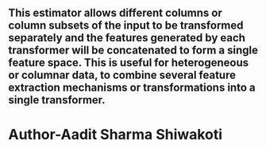<h2>
  This estimator allows different columns or column subsets of the input to be transformed separately and the features generated by each transformer will be concatenated to form a single feature space. This is useful for heterogeneous or columnar data, to combine several feature extraction mechanisms or transformations into a single transformer.
</h2>

<h1>Author-Aadit Sharma Shiwakoti</h1>
